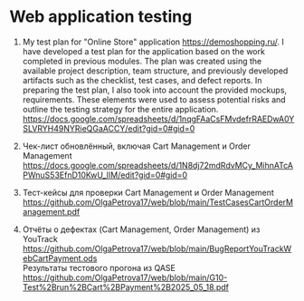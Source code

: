 # Web application testing
1. My test plan for "Online Store" application https://demoshopping.ru/. I have developed a test plan for the application based on the work completed in previous modules. The plan was created using the available project description, team structure, and previously developed artifacts such as the checklist, test cases, and defect reports. In preparing the test plan, I also took into account the provided mockups, requirements. These elements were used to assess potential risks and outline the testing strategy for the entire application.  
https://docs.google.com/spreadsheets/d/1nqgFAaCsFMvdefrRAEDwA0YSLVRYH49NYRieQGaACCY/edit?gid=0#gid=0

2. Чек-лист обновлённый, включая Cart Management и Order Management  
https://docs.google.com/spreadsheets/d/1N8dj72mdRdvMCy_MihnATcAPWnuS53EfnD10KwU_lIM/edit?gid=0#gid=0  
3. Тест-кейсы для проверки Cart Management и Order Management  
https://github.com/OlgaPetrova17/web/blob/main/TestCasesCartOrderManagement.pdf
4.  Отчёты о дефектах (Cart Management, Order Management) из YouTrack
   https://github.com/OlgaPetrova17/web/blob/main/BugReportYouTrackWebCartPayment.ods  
   Результаты тестового прогона из QASE  
https://github.com/OlgaPetrova17/web/blob/main/G10-Test%2Brun%2BCart%2BPayment%2B2025_05_18.pdf
